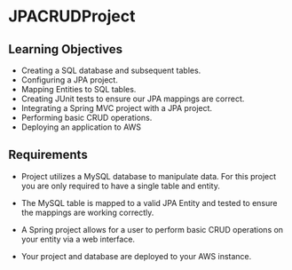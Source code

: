# JPACRUDProject

## Learning Objectives
* Creating a SQL database and subsequent tables.
* Configuring a JPA project.
* Mapping Entities to SQL tables.
* Creating JUnit tests to ensure our JPA mappings are correct.
* Integrating a Spring MVC project with a JPA project.
* Performing basic CRUD operations.
* Deploying an application to AWS

## Requirements
* Project utilizes a MySQL database to manipulate data. For this project you are only required to have a single table and entity.

* The MySQL table is mapped to a valid JPA Entity and tested to ensure the mappings are working correctly.

* A Spring project allows for a user to perform basic CRUD operations on your entity via a web interface.

* Your project and database are deployed to your AWS instance.
